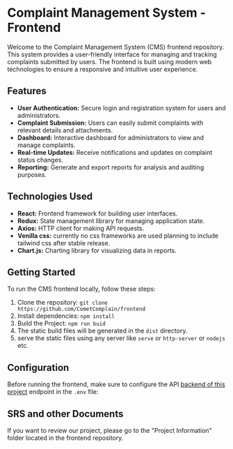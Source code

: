 # Complaint Management System - Frontend

Welcome to the Complaint Management System (CMS) frontend repository. This system provides a user-friendly interface for managing and tracking complaints submitted by users. The frontend is built using modern web technologies to ensure a responsive and intuitive user experience.

## Features

- **User Authentication:** Secure login and registration system for users and administrators.
- **Complaint Submission:** Users can easily submit complaints with relevant details and attachments.
- **Dashboard:** Interactive dashboard for administrators to view and manage complaints.
- **Real-time Updates:** Receive notifications and updates on complaint status changes.
- **Reporting:** Generate and export reports for analysis and auditing purposes.

## Technologies Used

- **React:** Frontend framework for building user interfaces.
- **Redux:** State management library for managing application state.
- **Axios:** HTTP client for making API requests.
- **Venilla css:** currently no css frameworks are used planning to include tailwind css after stable release.
- **Chart.js:** Charting library for visualizing data in reports.

## Getting Started

To run the CMS frontend locally, follow these steps:

1. Clone the repository: `git clone https://github.com/CometComplain/frontend`
2. Install dependencies: `npm install`
3. Build the Project: `npm run buid`
4. The static build files will be generated in the `dist` directory.
5. serve the static files using any server like `serve` or `http-server` or `nodejs` etc.
## Configuration

Before running the frontend, make sure to configure the API [backend of this project](https://github.com/CometComplain/backend) endpoint in the `.env` file:

## SRS and other Documents 

If you want to review our project, please go to the "Project Information" folder located in the frontend repository.
